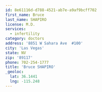 ```yaml
---
id: 8e61116d-d788-4521-ab7e-a9af9bcff702
first_name: Bruce
last_name: SHAPIRO
license: M.D.
services:
  - infertility
category: doctors
address: '8851 W Sahara Ave  #100'
city: 'Las Vegas'
state: NV
zip: '89117'
phone: 702-254-1777
title: 'Bruce SHAPIRO'
_geoloc:
  lat: 36.1441
  lng: -115.248
---
```

